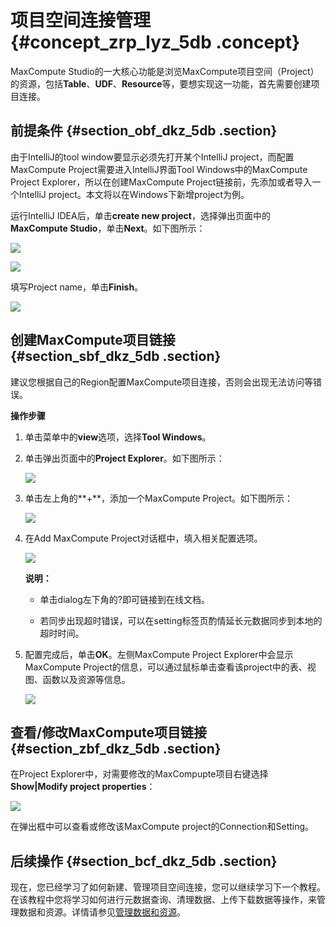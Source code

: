 # 项目空间连接管理 {#concept_zrp_lyz_5db .concept}

MaxCompute Studio的一大核心功能是浏览MaxCompute项目空间（Project）的资源，包括**Table**、**UDF**、**Resource**等，要想实现这一功能，首先需要创建项目连接。

## 前提条件 {#section_obf_dkz_5db .section}

由于IntelliJ的tool window要显示必须先打开某个IntelliJ project，而配置MaxCompute Project需要进入IntelliJ界面Tool Windows中的MaxCompute Project Explorer，所以在创建MaxCompute Project链接前，先添加或者导入一个IntelliJ project。本文将以在Windows下新增project为例。

运行IntelliJ IDEA后，单击**create new project**，选择弹出页面中的**MaxCompute Studio**，单击**Next**。如下图所示：

![](http://static-aliyun-doc.oss-cn-hangzhou.aliyuncs.com/assets/img/12119/1596_zh-CN.png)

![](http://static-aliyun-doc.oss-cn-hangzhou.aliyuncs.com/assets/img/12119/1597_zh-CN.png)

填写Project name，单击**Finish**。

![](http://static-aliyun-doc.oss-cn-hangzhou.aliyuncs.com/assets/img/12119/1598_zh-CN.png)

## 创建MaxCompute项目链接 {#section_sbf_dkz_5db .section}

建议您根据自己的Region配置MaxCompute项目连接，否则会出现无法访问等错误。

**操作步骤**

1.  单击菜单中的**view**选项，选择**Tool Windows**。

2.  单击弹出页面中的**Project Explorer**。如下图所示：

    ![](http://static-aliyun-doc.oss-cn-hangzhou.aliyuncs.com/assets/img/12119/1599_zh-CN.png)

3.  单击左上角的**+**，添加一个MaxCompute Project。如下图所示：

    ![](http://static-aliyun-doc.oss-cn-hangzhou.aliyuncs.com/assets/img/12119/1600_zh-CN.png)

4.  在Add MaxCompute Project对话框中，填入相关配置选项。

    ![](http://static-aliyun-doc.oss-cn-hangzhou.aliyuncs.com/assets/img/12119/1601_zh-CN.png)

    **说明：** 

    -   单击dialog左下角的?即可链接到在线文档。

    -   若同步出现超时错误，可以在setting标签页酌情延长元数据同步到本地的超时时间。

5.  配置完成后，单击**OK**。左侧MaxCompute Project Explorer中会显示MaxCompute Project的信息，可以通过鼠标单击查看该project中的表、视图、函数以及资源等信息。

    ![](http://static-aliyun-doc.oss-cn-hangzhou.aliyuncs.com/assets/img/12119/1602_zh-CN.png)


## 查看/修改MaxCompute项目链接 {#section_zbf_dkz_5db .section}

在Project Explorer中，对需要修改的MaxCompupte项目右键选择**Show|Modify project properties**：

![](http://static-aliyun-doc.oss-cn-hangzhou.aliyuncs.com/assets/img/12119/1603_zh-CN.png)

在弹出框中可以查看或修改该MaxCompute project的Connection和Setting。

## 后续操作 {#section_bcf_dkz_5db .section}

现在，您已经学习了如何新建、管理项目空间连接，您可以继续学习下一个教程。在该教程中您将学习如何进行元数据查询、清理数据、上传下载数据等操作，来管理数据和资源。详情请参见[管理数据和资源](ZH-CN_TP_12121_V1.dita)。

